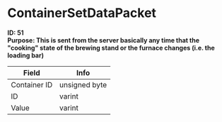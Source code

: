 # ContainerSetDataPacket

**ID: 51**  
**Purpose: This is sent from the server basically any time that the "cooking" state of the brewing stand or the furnace changes (i.e. the loading bar)**  

<table><thead><tr><th>Field</th><th>Info</th></tr></thead><tbody>
<tr><td>Container ID</td><td>unsigned byte</td></tr>
<tr><td>ID</td><td>varint</td></tr>
<tr><td>Value</td><td>varint</td></tr>
</tbody></table>